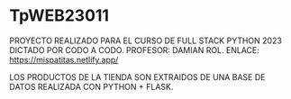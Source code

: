 # TpWEB23011

PROYECTO REALIZADO PARA EL CURSO DE FULL STACK PYTHON 2023 DICTADO POR CODO A CODO.
PROFESOR: DAMIAN ROL.
ENLACE: https://mispatitas.netlify.app/

LOS PRODUCTOS DE LA TIENDA SON EXTRAIDOS DE UNA BASE DE DATOS REALIZADA CON PYTHON + FLASK.
